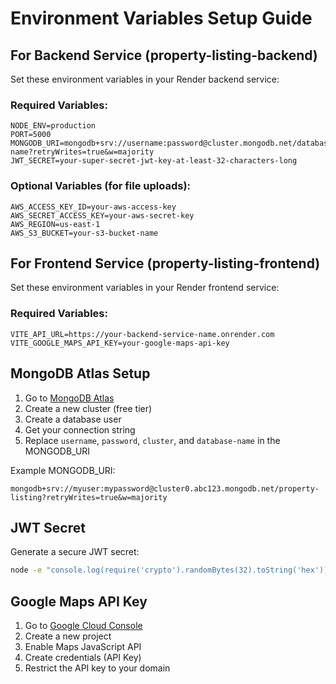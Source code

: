 # Environment Variables Setup Guide

## For Backend Service (property-listing-backend)

Set these environment variables in your Render backend service:

### Required Variables:
```
NODE_ENV=production
PORT=5000
MONGODB_URI=mongodb+srv://username:password@cluster.mongodb.net/database-name?retryWrites=true&w=majority
JWT_SECRET=your-super-secret-jwt-key-at-least-32-characters-long
```

### Optional Variables (for file uploads):
```
AWS_ACCESS_KEY_ID=your-aws-access-key
AWS_SECRET_ACCESS_KEY=your-aws-secret-key
AWS_REGION=us-east-1
AWS_S3_BUCKET=your-s3-bucket-name
```

## For Frontend Service (property-listing-frontend)

Set these environment variables in your Render frontend service:

### Required Variables:
```
VITE_API_URL=https://your-backend-service-name.onrender.com
VITE_GOOGLE_MAPS_API_KEY=your-google-maps-api-key
```

## MongoDB Atlas Setup

1. Go to [MongoDB Atlas](https://cloud.mongodb.com)
2. Create a new cluster (free tier)
3. Create a database user
4. Get your connection string
5. Replace `username`, `password`, `cluster`, and `database-name` in the MONGODB_URI

Example MONGODB_URI:
```
mongodb+srv://myuser:mypassword@cluster0.abc123.mongodb.net/property-listing?retryWrites=true&w=majority
```

## JWT Secret

Generate a secure JWT secret:
```bash
node -e "console.log(require('crypto').randomBytes(32).toString('hex'))"
```

## Google Maps API Key

1. Go to [Google Cloud Console](https://console.cloud.google.com)
2. Create a new project
3. Enable Maps JavaScript API
4. Create credentials (API Key)
5. Restrict the API key to your domain 